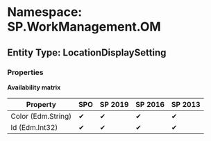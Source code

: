 # Namespace: SP.WorkManagement.OM
## Entity Type: LocationDisplaySetting

### Properties

**Availability matrix**

Property | SPO | SP 2019 | SP 2016 | SP 2013
----------|-----|---------|---------|--------
Color (Edm.String) | ✔ | ✔ | ✔ | ✔
Id (Edm.Int32) | ✔ | ✔ | ✔ | ✔

